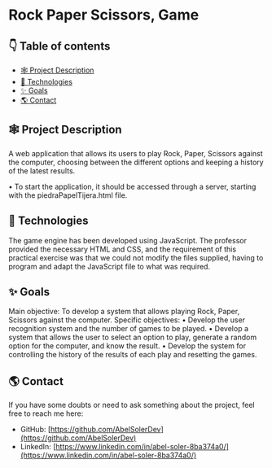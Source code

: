 # Rock Paper Scissors, Game

## 👇 Table of contents 

- [🕸️ Project Description](#-project-description)
- [🚀 Technologies](#-technologies)
- [✨ Goals](#-goals)
- [🌎 Contact](#-contact)


## 🕸️ Project Description

A web application that allows its users to play Rock, Paper, Scissors against the computer, choosing between the different options and keeping a history of the latest results.

• To start the application, it should be accessed through a server, starting with the piedraPapelTijera.html file.


## 🚀 Technologies

The game engine has been developed using JavaScript. The professor provided the necessary HTML and CSS, and the requirement of this practical exercise was that we could not modify the files supplied, having to program and adapt the JavaScript file to what was required.

## ✨ Goals

Main objective: To develop a system that allows playing Rock, Paper, Scissors against the computer.
Specific objectives:
• Develop the user recognition system and the number of games to be played.
• Develop a system that allows the user to select an option to play, generate a random option for the computer, and know the result.
• Develop the system for controlling the history of the results of each play and resetting the games.

## 🌎 Contact
If you have some doubts or need to ask something about the project, feel free to reach me here:

- GitHub: [https://github.com/AbelSolerDev](https://github.com/AbelSolerDev)
- LinkedIn: [https://www.linkedin.com/in/abel-soler-8ba374a0/](https://www.linkedin.com/in/abel-soler-8ba374a0/)
